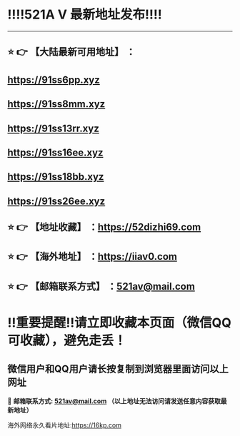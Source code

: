 :bangbang::bangbang:521A V 最新地址发布:bangbang::bangbang:
==
------
## :star: :point_right: 【大陆最新可用地址】 ：
## https://91ss6pp.xyz
## https://91ss8mm.xyz
## https://91ss13rr.xyz
## https://91ss16ee.xyz
## https://91ss18bb.xyz
## https://91ss26ee.xyz


:star: :point_right: 【地址收藏】 ：https://52dizhi69.com
------
:star: :point_right: 【海外地址】 ：https://iiav0.com
------
:star: :point_right: 【邮箱联系方式】 ：521av@mail.com
------
:bangbang:重要提醒:bangbang:请立即收藏本页面（微信QQ可收藏），避免走丢！
==

微信用户和QQ用户请长按复制到浏览器里面访问以上网址
-

:e-mail: __邮箱联系方式: 521av@mail.com （以上地址无法访问请发送任意内容获取最新地址）__

海外网络永久看片地址:https://16kp.com

